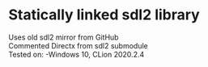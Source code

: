 # Statically linked sdl2 library
Uses old sdl2 mirror from GitHub  
Commented Directx from sdl2 submodule  
Tested on:
    -Windows 10, CLion 2020.2.4